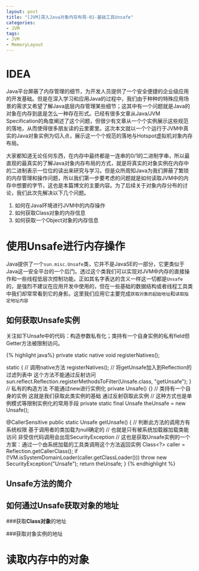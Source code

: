 ```yaml
---
layout: post
title: "[JVM]深入Java对象内存布局-01-基础工具Unsafe"
categories:
- JVM
tags:
- JVM
- MemoryLayout
---
```

IDEA
==================
Java平台屏蔽了内存管理的细节，为开发人员提供了一个安全便捷的企业级应用的开发基础。但是在深入学习和应用Java的过程中，我们由于种种的特殊应用场景的需求又希望了解Java底层内存管理某些细节；这其中有一个问题就是Java的对象在内存到底是怎么一种存在形式。已经有很多文章从Java/JVM Specification的角度阐述了这个问题，但很少有文章从一个个实例展示这些规范的落地，从而使得很多朋友读的云里雾里。这次本文就以一个个运行于JVM中真实的Java对象实例为切入点，展示这一个个规范的落地与Hotspot虚拟机对象内存布局。

大家都知道无论任何东西，在内存中最终都是一连串的0/1的二进制字串，所以最直观的最真实的了解Java对象内存布局的方式，就是将真实的对象实例在内存中的二进制表示一位位的读出来研究与学习。但是众所周知Java为我们屏蔽了繁琐的内存管理和操作问题，所以我们第一步要考虑的问题就是如何读取JVM中的内存中想要的字节，这也是本篇博文的主要内容。为了后续关于对象内存分布的讨论，我们此次先解决以下几个问题。

1. 如何在Java环境进行JVM中的内存操作
2. 如何获取Class对象的内存信息
3. 如何获取一个Object对象的内存信息

使用Unsafe进行内存操作
===================
Java提供了一个`sun.misc.Unsafe`类，它并不是JavaSE的一部分，它更类似于Java这一安全平台的一个后门。透过这个类我们可以实现对JVM中内存的直接操作和一些线程低层次控制功能。正如其名字表达的含义一样这一切都是`Unsafe`的，是强烈不建议在应用开发中使用的，但在一些基础的数据结构或者线程工具类中我们却常常看到它的身影。这里我们应用它主要完成`获取对象的起始地址`和`读取指定地址内容`

如何获取Unsafe实例
----------------
关注如下Unsafe中的代码：构造参数私有化；类持有一个自身实例的私有field但Getter方法被限制访问。

{% highlight java%}
private static native void registerNatives();

static {
    // 调用native方法
    registerNatives();
    // 将getUnsafe加入到Reflection的过滤列表中 这个方法不能通过反射访问
    sun.reflect.Reflection.registerMethodsToFilter(Unsafe.class, "getUnsafe");
}
// 私有的构造方法 不能通过new进行实例化
private Unsafe() {}
// 类持有一个自身的实例 这就是我们获取此类实例的基础 通过反射窃取此实例
// 这种方式也是单例模式等限制实例化的常用手段
private static final Unsafe theUnsafe = new Unsafe();

 @CallerSensitive
public static Unsafe getUnsafe() {
    // 判断此方法的调用方有系统权限 基于调用者的类加载为null确定的
    // 也就是只有被系统加载器加载类能访问 非受信代码调用会出现SecurityException
    // 这也是获取Unsafe实例的一个方案：通过一个由系统加载的工具类调用这个方法返回实例
    Class<?> caller = Reflection.getCallerClass();
    if (!VM.isSystemDomainLoader(caller.getClassLoader()))
        throw new SecurityException("Unsafe");
    return theUnsafe;
}
{% endhighlight %}

Unsafe方法的简介
----------------

如何通过Unsafe获取对象的地址
----------------

###获取**Class对象**的地址

###获取对象实例的地址

读取内存中的对象
================


